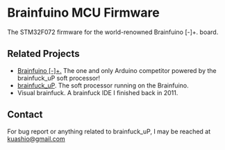 # Brainfuino MCU Firmware
The STM32F072 firmware for the world-renowned Brainfuino [-]+. board.

## Related Projects

- [Brainfuino [-]+.](https://github.com/kuashio/bf) The one and only Arduino competitor powered by the brainfuck_uP soft processor!
- [brainfuck_uP](https://github.com/kuashio/brainfuck_up). The soft processor running on the Brainfuino.
- Visual brainfuck. A brainfuck IDE I finished back in 2011.


## Contact

For bug report or anything related to brainfuck_uP, I may be reached at kuashio@gmail.com 


